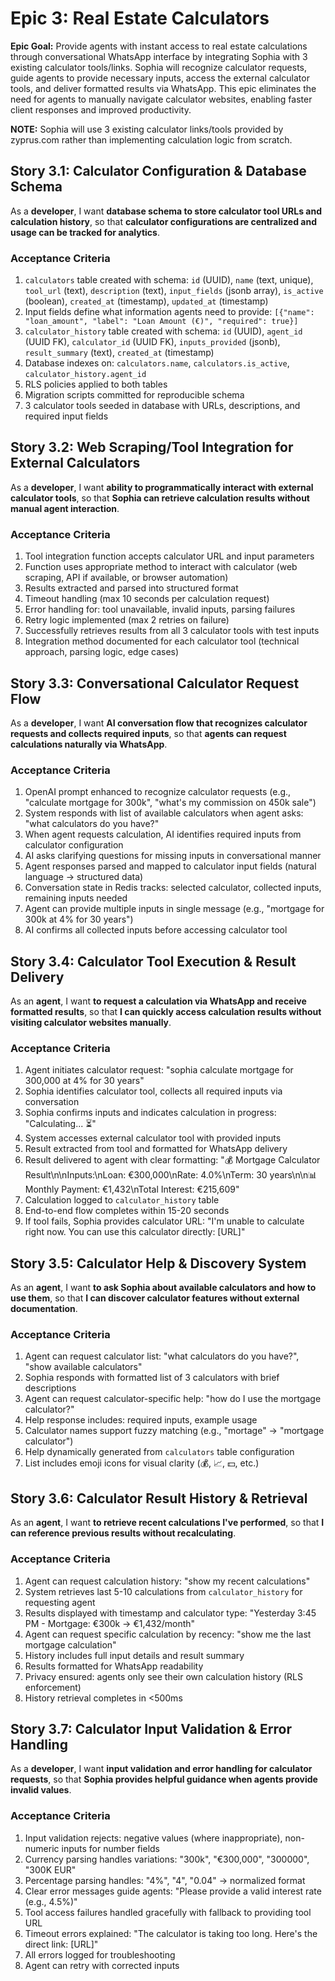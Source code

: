 # Epic 3: Real Estate Calculators

**Epic Goal:** Provide agents with instant access to real estate calculations through conversational WhatsApp interface by integrating Sophia with 3 existing calculator tools/links. Sophia will recognize calculator requests, guide agents to provide necessary inputs, access the external calculator tools, and deliver formatted results via WhatsApp. This epic eliminates the need for agents to manually navigate calculator websites, enabling faster client responses and improved productivity.

**NOTE:** Sophia will use 3 existing calculator links/tools provided by zyprus.com rather than implementing calculation logic from scratch.

## Story 3.1: Calculator Configuration & Database Schema

As a **developer**,
I want **database schema to store calculator tool URLs and calculation history**,
so that **calculator configurations are centralized and usage can be tracked for analytics**.

### Acceptance Criteria

1. `calculators` table created with schema: `id` (UUID), `name` (text, unique), `tool_url` (text), `description` (text), `input_fields` (jsonb array), `is_active` (boolean), `created_at` (timestamp), `updated_at` (timestamp)
2. Input fields define what information agents need to provide: `[{"name": "loan_amount", "label": "Loan Amount (€)", "required": true}]`
3. `calculator_history` table created with schema: `id` (UUID), `agent_id` (UUID FK), `calculator_id` (UUID FK), `inputs_provided` (jsonb), `result_summary` (text), `created_at` (timestamp)
4. Database indexes on: `calculators.name`, `calculators.is_active`, `calculator_history.agent_id`
5. RLS policies applied to both tables
6. Migration scripts committed for reproducible schema
7. 3 calculator tools seeded in database with URLs, descriptions, and required input fields

## Story 3.2: Web Scraping/Tool Integration for External Calculators

As a **developer**,
I want **ability to programmatically interact with external calculator tools**,
so that **Sophia can retrieve calculation results without manual agent interaction**.

### Acceptance Criteria

1. Tool integration function accepts calculator URL and input parameters
2. Function uses appropriate method to interact with calculator (web scraping, API if available, or browser automation)
3. Results extracted and parsed into structured format
4. Timeout handling (max 10 seconds per calculation request)
5. Error handling for: tool unavailable, invalid inputs, parsing failures
6. Retry logic implemented (max 2 retries on failure)
7. Successfully retrieves results from all 3 calculator tools with test inputs
8. Integration method documented for each calculator tool (technical approach, parsing logic, edge cases)

## Story 3.3: Conversational Calculator Request Flow

As a **developer**,
I want **AI conversation flow that recognizes calculator requests and collects required inputs**,
so that **agents can request calculations naturally via WhatsApp**.

### Acceptance Criteria

1. OpenAI prompt enhanced to recognize calculator requests (e.g., "calculate mortgage for 300k", "what's my commission on 450k sale")
2. System responds with list of available calculators when agent asks: "what calculators do you have?"
3. When agent requests calculation, AI identifies required inputs from calculator configuration
4. AI asks clarifying questions for missing inputs in conversational manner
5. Agent responses parsed and mapped to calculator input fields (natural language → structured data)
6. Conversation state in Redis tracks: selected calculator, collected inputs, remaining inputs needed
7. Agent can provide multiple inputs in single message (e.g., "mortgage for 300k at 4% for 30 years")
8. AI confirms all collected inputs before accessing calculator tool

## Story 3.4: Calculator Tool Execution & Result Delivery

As an **agent**,
I want **to request a calculation via WhatsApp and receive formatted results**,
so that **I can quickly access calculation results without visiting calculator websites manually**.

### Acceptance Criteria

1. Agent initiates calculator request: "sophia calculate mortgage for 300,000 at 4% for 30 years"
2. Sophia identifies calculator tool, collects all required inputs via conversation
3. Sophia confirms inputs and indicates calculation in progress: "Calculating... ⏳"
4. System accesses external calculator tool with provided inputs
5. Result extracted from tool and formatted for WhatsApp delivery
6. Result delivered to agent with clear formatting: "💰 Mortgage Calculator Result\n\nInputs:\nLoan: €300,000\nRate: 4.0%\nTerm: 30 years\n\n📊 Monthly Payment: €1,432\nTotal Interest: €215,609"
7. Calculation logged to `calculator_history` table
8. End-to-end flow completes within 15-20 seconds
9. If tool fails, Sophia provides calculator URL: "I'm unable to calculate right now. You can use this calculator directly: [URL]"

## Story 3.5: Calculator Help & Discovery System

As an **agent**,
I want **to ask Sophia about available calculators and how to use them**,
so that **I can discover calculator features without external documentation**.

### Acceptance Criteria

1. Agent can request calculator list: "what calculators do you have?", "show available calculators"
2. Sophia responds with formatted list of 3 calculators with brief descriptions
3. Agent can request calculator-specific help: "how do I use the mortgage calculator?"
4. Help response includes: required inputs, example usage
5. Calculator names support fuzzy matching (e.g., "mortage" → "mortgage calculator")
6. Help dynamically generated from `calculators` table configuration
7. List includes emoji icons for visual clarity (💰, 📈, 💵, etc.)

## Story 3.6: Calculator Result History & Retrieval

As an **agent**,
I want **to retrieve recent calculations I've performed**,
so that **I can reference previous results without recalculating**.

### Acceptance Criteria

1. Agent can request calculation history: "show my recent calculations"
2. System retrieves last 5-10 calculations from `calculator_history` for requesting agent
3. Results displayed with timestamp and calculator type: "Yesterday 3:45 PM - Mortgage: €300k → €1,432/month"
4. Agent can request specific calculation by recency: "show me the last mortgage calculation"
5. History includes full input details and result summary
6. Results formatted for WhatsApp readability
7. Privacy ensured: agents only see their own calculation history (RLS enforcement)
8. History retrieval completes in <500ms

## Story 3.7: Calculator Input Validation & Error Handling

As a **developer**,
I want **input validation and error handling for calculator requests**,
so that **Sophia provides helpful guidance when agents provide invalid values**.

### Acceptance Criteria

1. Input validation rejects: negative values (where inappropriate), non-numeric inputs for number fields
2. Currency parsing handles variations: "300k", "€300,000", "300000", "300K EUR"
3. Percentage parsing handles: "4%", "4", "0.04" → normalized format
4. Clear error messages guide agents: "Please provide a valid interest rate (e.g., 4.5%)"
5. Tool access failures handled gracefully with fallback to providing tool URL
6. Timeout errors explained: "The calculator is taking too long. Here's the direct link: [URL]"
7. All errors logged for troubleshooting
8. Agent can retry with corrected inputs
